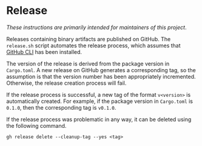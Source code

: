 # Release

_These instructions are primarily intended for maintainers of this project_.

Releases containing binary artifacts are published on GitHub. The `release.sh` script automates the release process, which assumes that [GitHub CLI](https://cli.github.com/) has been installed.

The version of the release is derived from the package version in `Cargo.toml`. A new release on GitHub generates a corresponding tag, so the assumption is that the version number has been appropriately incremented. Otherwise, the release creation process will fail.

If the release process is successful, a new tag of the format `v<version>` is automatically created. For example, if the package version in `Cargo.toml` is `0.1.0`, then the corresponding tag is `v0.1.0`.

If the release process was problematic in any way, it can be deleted using the following command.

```shell
gh release delete --cleanup-tag --yes <tag>
```

